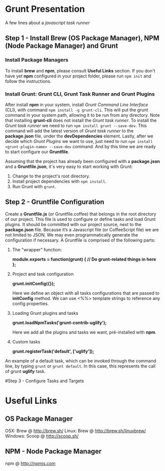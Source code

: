 # Grunt Presentation
A few lines about a _javascript task runner_

## Step 1 - Install **Brew** (OS Package Manager), **NPM** (Node Package Manager) and **Grunt**
### Install Package Managers
To install **brew** and **npm**, please consult **Useful Links** section.
If you don't have yet **npm** configured in your project folder, please run `npm init` and follow the instructions.

### Install Grunt: Grunt CLI, Grunt Task Runner and Grunt Plugins
After install **npm** in your system, install _Grunt Command Line Interface_ (CLI), with command `npm install -g grunt-cli`. This will put the grunt command in your system path, allowing it to be run from any directory. 
Note that installing **grunt-cli** does not install the _Grunt task runner_. To install the _Grunt task runner_ we need to run `npm install grunt --save-dev`. This command will add the latest version of _Grunt task runner_ to the **package.json** file, under the **devDependencies** element.
Lastly, after we decide which _Grunt Plugins_ we want to use, just need to run `npm install <grunt-plugin-name> --save-dev` command.
And by this time we are ready to start configure our **Gruntfile**.

Assuming that the project has already been configured with a **package.json** and a **Gruntfile.json**, it's very easy to start working with Grunt:
1. Change to the project's root directory.
2. Install project dependencies with `npm install`.
3. Run Grunt with `grunt`.

## Step 2 - Gruntfile Configuration
Create a **Gruntfile.js** (or Gruntfile.coffee) that belongs in the root directory of our project. This file is used to configure or define tasks and load Grunt plugins. It should be committed with our project source, next to the **package.json** file.
Because it’s a Javascript file (or CoffeeScript file) we are not limited to JSON. We may even programmatically generate the configuration if necessary.
A Gruntfile is comprised of the following parts:
1. The "wrapper" function:

    **module.exports = function(grunt) {
      // Do grunt-related things in here
    };**
2. Project and task configuration

    **grunt.initConfig({});**
    
    Here we define an object with all tasks configurations that are passed to **initConfig** method. We can use <%%> template strings to reference any config properties.
3. Loading Grunt plugins and tasks

    **grunt.loadNpmTasks('grunt-contrib-uglify');**
    
    Here we add all the plugins and tasks we want, pré-installed with **npm**.
4. Custom tasks

    **grunt.registerTask('default', ['uglify']);**
    
An example of a default task, which can be invoked through the command line, by typing `grunt` or `grunt default`. In this case, this represents the call of grunt **uglify** task.

#Step 3 - Configure Tasks and Targets

# Useful Links
## OS Package Manager
OSX: Brew @ http://brew.sh/
Linux: Brew @ http://brew.sh/linuxbrew/
Windows: Scoop @ http://scoop.sh/
## NPM - Node Package Manager
npm @ http://npmjs.com


